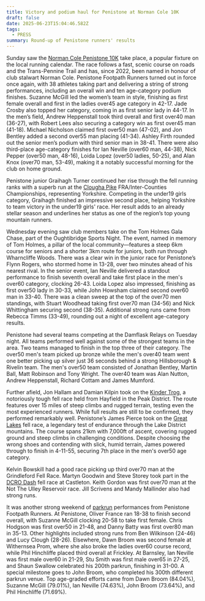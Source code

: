 ```yaml
---
title: Victory and podium haul for Penistone at Norman Cole 10K
draft: false
date: 2025-06-23T15:04:46.582Z
tags:
  - PRESS
summary: Round-up of Penistone runners' results
---
```

Sunday saw the [Norman Cole Penistone 10K](https://pfrac.co.uk/races/penistone-10k) take place, a popular fixture on the local running calendar. The race follows a fast, scenic course on roads and the Trans-Pennine Trail and has, since 2022, been named in honour of club stalwart Norman Cole. Penistone Footpath Runners turned out in force once again, with 38 athletes taking part and delivering a string of strong performances, including an overall win and ten age-category podium finishes.  Suzanne McGill led the women’s team in style, finishing as first female overall and first in the ladies over45 age category in 42-17. Jade Crosby also topped her category, coming in as first senior lady in 44-17.  In the men’s field, Andrew Heppenstall took third overall and first over40 man (36-27), with Robert Lees also securing a category win as first over45 man (41-18). Michael Nicholson claimed first over50 man (47-02), and Jon Bentley added a second over55 man placing (41-34). Ashley Firth rounded out the senior men’s podium with third senior man in 38-41.  There were also third-place age-category finishes for Ian Neville (over60 man, 44-38), Nick Pepper (over50 man, 48-16), Loida Lopez (over50 ladies, 50-25), and Alan Knox (over70 man, 53-49), making it a notably successful morning for the club on home ground.

Penistone junior Graihagh Turner continued her rise through the fell running ranks with a superb run at the [Clougha Pike](http://results.pfrac.co.uk/fell-league-2025/clougha-pike) FRA/Inter-Counties Championships, representing Yorkshire. Competing in the under19 girls category, Graihagh finished an impressive second place, helping Yorkshire to team victory in the under19 girls' race. Her result adds to an already stellar season and underlines her status as one of the region’s top young mountain runners.

Wednesday evening saw club members take on the Tom Holmes Gala Chase, part of the Oughtibridge Sports Night. The event, named in memory of Tom Holmes, a pillar of the local community—features a steep 6km course for seniors and a shorter 3km route for juniors, both run through Wharncliffe Woods.  There was a clear win in the junior race for Penistone’s Flynn Rogers, who stormed home in 13-28, over two minutes ahead of his nearest rival.  In the senior event, Ian Neville delivered a standout performance to finish seventh overall and take first place in the men's over60 category, clocking 26-43.  Loida Lopez also impressed, finishing as first over50 lady in 30-33, while John Howsham claimed second over60 man in 33-40. There was a clean sweep at the top of the over70 men standings, with Stuart Woodhead taking first over70 man (34-56) and Nick Whittingham securing second (38-35).  Additional strong runs came from Rebecca Timms (33-49), rounding out a night of excellent age-category results.

Penistone had several teams competing at the Damflask Relays on Tuesday night.  All teams performed well against some of the strongest teams in the area. Two teams managed to finish in the top three of their category.  The over50 men's team picked up bronze while the men's over40 team went one better picking up silver just 36 seconds behind a strong Hillsborough & Rivelin team.  The men's over50 team consisted of Jonathan Bentley, Martin Ball, Matt Robinson and Tony Wright.  The over40 team was Alan Nutton, Andrew Heppenstall, Richard Cottam and James Mumford.

Further afield, Jon Hallam and Damian Kilpin took on the [Kinder Trog](http://results.pfrac.co.uk/fell-league-2025/kinder-trog), a notoriously tough fell race held from Hayfield in the Peak District. The route features over 15 miles of steep climbs and rugged terrain, testing even the most experienced runners. While full results are still to be confirmed, they performed remarkably well.  Penistone’s James Pierce took on the [Great Lakes](http://results.pfrac.co.uk/fell-league-2025/great-lakes) fell race, a legendary test of endurance through the Lake District mountains. The course spans 21km with 7,000ft of ascent, covering rugged ground and steep climbs in challenging conditions. Despite choosing the wrong shoes and contending with slick, humid terrain, James powered through to finish in 4-11-55, securing 7th place in the men's over50 age category.

Kelvin Bowskill had a good race picking up third over70 man at the Grindleford Fell Race.  Martyn Goodwin and Steve Storey took part in the [DCRO Dash](http://results.pfrac.co.uk/fell-league-2025/dcro-dash) fell race at Castleton.  Keith Gordon was first over70 man at the Not The Ulley Reservoir race.  Jill Scrivens and Mandy Mallinder also had strong runs.

It was another strong weekend of [parkrun](http://results.pfrac.co.uk/parkrun-2025/2025-06-21) performances from Penistone Footpath Runners. At Penistone, Oliver France ran 18-38 to finish second overall, with Suzanne McGill clocking 20-58 to take first female. Chris Hodgson was first over50 in 21-48, and Danny Batty was first over80 man in 35-13. Other highlights included strong runs from Ben Wilkinson (24-46) and Lucy Clough (28-26).  Elsewhere, Dawn Broom was second female at Withernsea Prom, where she also broke the ladies over60 course record, while Phil Hinchliffe placed third overall at Frickley. At Barnsley, Ian Neville was first male over60 in 21-29, Stu Smith was first male over65 in 27-25, and Shaun Swallow celebrated his 200th parkrun, finishing in 31-00. A special milestone goes to John Broom, who completed his 300th different parkrun venue.  Top age-graded efforts came from Dawn Broom (84.04%), Suzanne McGill (79.01%), Ian Neville (74.63%), John Broom (73.64%), and Phil Hinchliffe (71.69%).